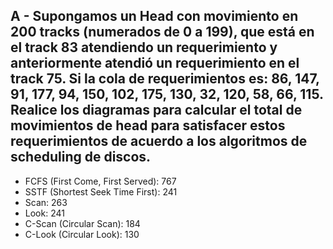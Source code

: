 ## A - Supongamos un Head con movimiento en 200 tracks (numerados de 0 a 199), que está en el track 83 atendiendo un requerimiento y anteriormente atendió un requerimiento en el track 75.  Si la cola de requerimientos es: 86, 147, 91, 177, 94, 150, 102, 175, 130, 32, 120, 58, 66, 115. Realice los diagramas para calcular el total de movimientos de head para satisfacer estos requerimientos de acuerdo a los algoritmos de scheduling de discos.

- FCFS (First Come, First Served): 767
- SSTF (Shortest Seek Time First): 241
- Scan: 263
- Look: 241
- C-Scan (Circular Scan): 184
- C-Look (Circular Look): 130

